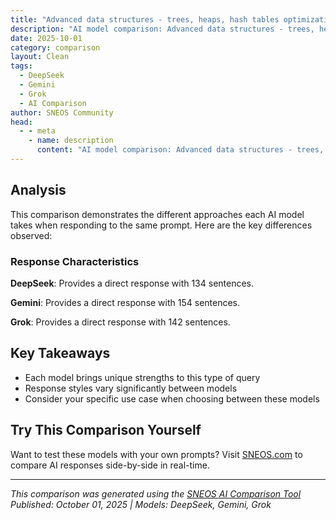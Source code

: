 ```yaml
---
title: "Advanced data structures - trees, heaps, hash tables optimization"
description: "AI model comparison: Advanced data structures - trees, heaps, hash tables optimization..."
date: 2025-10-01
category: comparison
layout: Clean
tags:
  - DeepSeek
  - Gemini
  - Grok
  - AI Comparison
author: SNEOS Community
head:
  - - meta
    - name: description
      content: "AI model comparison: Advanced data structures - trees, heaps, hash tables optimization..."
---
```


<ChatComparison
  title="Advanced data structures - trees, heaps, hash tables optimization"
  prompt="Advanced data structures - trees, heaps, hash tables optimization"
  :responses='{"DeepSeek": "Of course. This is an excellent and crucial topic for writing high-performance software. Let\u0027s break down the optimization techniques for trees, heaps, and hash tables, moving from core concepts to advanced strategies.\n\n### Core Philosophy of Optimization\nBefore diving in, remember the two golden rules:\n1. **Choose the Right Tool:** The biggest optimization is selecting the correct data structure for your problem. A hash table optimized for O(1) lookups will never beat a heap for finding the min/max element, which is O(1).\n2. **Know Your Data \u0026 Access Patterns:** Are you read-heavy or write-heavy? Is the data static or dynamic? Do you need in-order traversal? The answers dictate the optimal structure and configuration.\n\n---\n\n## 1. Hash Tables Optimization\n\nThe goal is to maintain the average O(1) time complexity for insertions, deletions, and lookups by minimizing **collisions**.\n\n### Key Optimization Techniques:\n\n**1. High-Quality Hash Function:**\n* **Purpose:** Distributes keys uniformly across buckets.\n* **Poor Hash:** For strings, using only the first character.\n* **Good Hash:** Use cryptographic hashes (like SipHash, used by Python and Rust for security and performance) or well-tested general-purpose hashes (like MurmurHash, xxHash). For integers, a simple multiplication and bit-shift (Fibonacci hashing) works well.\n\n**2. Load Factor Management:**\n* **What it is:** \u0060load_factor = number_of_items / number_of_buckets\u0060.\n* **The Problem:** A high load factor (e.g., \u003E 0.75) drastically increases collisions, degrading performance to O(n) in the worst case.\n* **The Solution:**\n * **Set a maximum load factor** (e.g., 0.75). When exceeded, **resize** the table (typically double the size) and **rehash** all elements.\n * **Optimization:** Pre-allocate the hash table to an expected size if known, to avoid expensive intermediate resizes.\n\n**3. Collision Resolution Strategy:**\n* **Separate Chaining:** Each bucket is a linked list or a dynamic array (like a vector).\n * **Optimization:** When the list in a bucket gets long (e.g., \u003E 8), convert it to a **balanced BST (like a Red-Black Tree)** or a more cache-friendly **small array**. This prevents the worst-case O(n) lookup in a single bucket. (Java\u0027s \u0060HashMap\u0060 does this).\n* **Open Addressing:** Store the entry directly in the array. On collision, probe for the next empty slot.\n * **Probing Strategies:**\n * **Linear Probing:** Check next slot. Simple, great cache locality, but prone to **clustering**.\n * **Quadratic Probing:** Reduces clustering. Check slot i, i\u002B1\u00B2, i\u002B2\u00B2, ...\n * **Double Hashing:** Use a second hash function to calculate the probe step. Best at avoiding clustering, but more expensive to compute.\n\n**4. Memory Layout \u0026 Cache Performance:**\n* Store keys and values together in the same array (if the hash table is the owner) for better cache locality during linear probing or scanning a bucket\u0027s chain.\n* For separate chaining, use a **memory pool allocator** for the nodes to avoid memory fragmentation and improve cache coherence.\n\n---\n\n## 2. Heaps (Priority Queues) Optimization\n\nThe goal is to maintain efficient O(log n) insertions and O(log n) extract-min/max operations.\n\n### Key Optimization Techniques:\n\n**1. Underlying Data Structure:**\n* The classic **Binary Heap** is implemented as an array. It\u0027s simple and has good cache performance for the top elements.\n* **d-ary Heap:** A generalization where each node has \u0060d\u0060 children instead of 2.\n * **Higher \u0060d\u0060:** Faster \u0060insert\u0060/\u0060decrease-key\u0060 operations (shallower tree).\n * **Lower \u0060d\u0060:** Faster \u0060extract-min\u0060 operations (fewer comparisons per level).\n * **Optimization:** Tune \u0060d\u0060 based on your operation ratio. A common choice is a **4-ary heap**.\n\n**2. The \u0060decrease-key\u0060 Operation:**\n* This is critical for algorithms like Dijkstra\u0027s and A*.\n* A standard binary heap requires O(n) to find the element to decrease, then O(log n) to bubble it up. **Total: O(n)**.\n* **Optimization: Use a more advanced heap:**\n * **Fibonacci Heap:** Has O(1) *amortized* \u0060decrease-key\u0060 and \u0060insert\u0060, making it theoretically optimal for graph algorithms. However, it has high constant factors and complexity.\n * **Pairing Heap:** Simpler than Fibonacci Heap, with excellent practical performance for \u0060decrease-key\u0060 operations.\n\n**3. Memory and Cache:**\n* The standard array-based heap is already very cache-friendly. Access patterns are predictable.\n* For very large heaps, a **B-Heap** layout can be used to optimize cache misses by grouping levels together.\n\n**4. Heapify a Collection:**\n* Building a heap from an unsorted array of \u0060n\u0060 elements can be done in **O(n)** time using a \u0022bottom-up heapify\u0022 process, which is more efficient than inserting each of the \u0060n\u0060 elements individually (O(n log n)).\n\n---\n\n## 3. Trees Optimization\n\nTrees are a vast category. We\u0027ll focus on self-balancing Binary Search Trees (BSTs) like AVL, Red-Black Trees, and B-Trees.\n\n### Key Optimization Techniques:\n\n**1. Choose the Right Balancing Act:**\n* **AVL Tree:** More strictly balanced than Red-Black. **Faster for lookup-intensive** workloads because the tree is shallower. Slightly slower inserts/deletes due to more rotations.\n* **Red-Black Tree:** Provides \u0022good enough\u0022 balance. **Faster for write-intensive** workloads (used in Linux kernel CPU scheduler, Java\u0027s \u0060TreeMap\u0060, C\u002B\u002B\u0027s \u0060std::map\u0060).\n* **Splay Tree:** Moves frequently accessed elements to the root. Excellent for **temporal locality** (caching). No guaranteed O(log n) but great amortized performance.\n\n**2. B-Trees for Disk-Based Storage:**\n* **The Problem:** Binary tree nodes can be scattered in memory, causing cache misses. On disk, this means expensive disk seeks.\n* **The Solution: B-Trees (and B\u002B Trees).**\n * A single node holds **many keys** (e.g., hundreds).\n * The high **branching factor** creates a very short, fat tree.\n * **Optimization:** A node is typically sized to fit within a single **disk block page** (e.g., 4KB). Reading one node from disk fetches many keys at once. This is why B\u002B Trees are the backbone of almost all modern databases and filesystems.\n\n**3. Memory Layout:**\n* **Node-Based Allocation:** Traditional pointers (\u0060left\u0060, \u0060right\u0060). Flexible but poor cache locality.\n* **Array-Based (Implicit) Layout:** Like a heap, store the tree in an array. Great for complete trees but expensive for modifications.\n* **Pool Allocator:** Allocate all nodes from a contiguous memory pool. This improves locality as nodes are physically closer together.\n\n**4. Cache-Oblivious B-Trees (The Van Emde Boas Layout):**\n* An advanced memory layout for static trees that is optimized for all levels of the CPU cache hierarchy without needing to know the cache sizes. It\u0027s complex to implement but provides excellent performance for large, read-only trees.\n\n---\n\n## Comparative Summary \u0026 When to Use\n\n| Data Structure | Best For | Key Optimization Levers |\n| :--- | :--- | :--- |\n| **Hash Table** | Fast O(1) lookups, inserts, deletes. No ordering. | **Load Factor**, **Hash Function**, **Collision Strategy** (Open Addressing vs. Chaining). |\n| **Heap (Priority Queue)** | Always need the min/max element. Scheduling. | **d-ary Heap** (tune \u0060d\u0060), **Specialized Heaps** (Fibonacci, Pairing) for \u0060decrease-key\u0060. |\n| **BST (AVL/Red-Black)** | Ordered data, range queries, in-order traversal. | **Choice of Tree** (AVL for reads, RB for writes), **Memory Pool** for nodes. |\n| **B-Tree / B\u002B Tree** | Databases, file systems, very large datasets on disk. | **Node Size** (fit to disk page), **High Branching Factor**. |\n\n### Advanced Scenario: Building a High-Frequency Trading Order Book\n\nThis perfectly illustrates the need to combine these structures:\n\n* **Problem:** You need to match buy/sell orders by price and time. You need to:\n 1. **Find the best bid/ask (min/max price)** instantly.\n 2. **Add new orders** quickly.\n 3. **Cancel existing orders** quickly.\n 4. **Iterate through price levels.**\n\n* **Naive Solution:** A single Red-Black tree sorted by price. O(log n) for all operations.\n\n* **Optimized Solution:**\n 1. **Hash Table (\u0060order_id -\u003E order_info\u0060):** For O(1) order cancellation by its unique ID. The \u0060order_info\u0060 contains a pointer to its node in the heap.\n 2. **Heap for each side (Min-Heap for As", "Gemini": "Okay, let\u0027s dive into advanced data structures, focusing on trees, heaps, and hash tables, and how to optimize them.\n\n**1. Trees**\n\nTrees are hierarchical data structures with a root node and connected child nodes. They\u0027re fundamental for representing relationships, organizing data, and enabling efficient search and retrieval.\n\n* **Types of Trees:**\n\n * **Binary Trees:** Each node has at most two children (left and right).\n * **Binary Search Trees (BSTs):** A binary tree with the property that for each node, all nodes in its left subtree have values less than the node\u0027s value, and all nodes in its right subtree have values greater than the node\u0027s value. Crucial for efficient searching (O(log n) average).\n * **AVL Trees:** Self-balancing BSTs. They maintain a balanced structure by performing rotations (single or double) to ensure the height difference between the left and right subtrees of any node is at most 1. Guaranteed O(log n) search, insertion, and deletion.\n * **Red-Black Trees:** Another type of self-balancing BST. Uses \u0022color\u0022 attributes (red or black) to nodes and enforces specific rules to maintain balance. Similar performance guarantees to AVL trees (O(log n)). Generally preferred over AVL trees in practice due to simpler implementation.\n * **B-Trees:** Optimized for disk-based storage (databases, file systems). Nodes can have many children, reducing the height of the tree and minimizing disk accesses during search.\n * **Tries (Prefix Trees):** Used for storing strings, where each node represents a character. Excellent for prefix-based searches and auto-completion.\n * **Segment Trees:** Efficiently store and query information about intervals or segments. Used for range queries like sum, min, max within a specified range.\n * **Fenwick Trees (Binary Indexed Trees):** Another data structure for range queries, often simpler to implement than Segment Trees.\n\n* **Optimization Techniques for Trees:**\n\n * **Balancing:** The key to optimizing BSTs. AVL and Red-Black trees are designed to maintain balance automatically, ensuring logarithmic time complexity for search, insertion, and deletion. Choose the appropriate self-balancing tree based on your specific needs and implementation complexity tolerance.\n * **Tree Traversal Optimization:** Techniques to improve the efficiency of visiting each node in the tree.\n * **Iterative Traversal:** Using stacks or queues to avoid recursion, which can be more memory-efficient and avoid stack overflow issues.\n * **Morris Traversal:** A space-efficient in-order traversal algorithm that doesn\u0027t use recursion or a stack. Modifies the tree temporarily during traversal.\n * **Caching:** If specific nodes are frequently accessed, consider caching their values to avoid repeated traversals.\n * **Memory Allocation:** For large trees, use custom memory allocators to reduce memory fragmentation and improve performance. Object pools can be useful.\n * **Node Structure:** Design the node structure to be as compact as possible to minimize memory usage. Use appropriate data types (e.g., \u0060int\u0060 instead of \u0060long\u0060 if the values are small enough).\n * **Lazy Propagation:** In segment trees, delay updating the underlying array until necessary, improving efficiency for range updates.\n\n**2. Heaps**\n\nHeaps are tree-based data structures that satisfy the heap property: the value of each node is greater than or equal to (in a max-heap) or less than or equal to (in a min-heap) the value of its children. Heaps are commonly used for priority queues, heap sort, and graph algorithms.\n\n* **Types of Heaps:**\n\n * **Binary Heaps:** The most common type. Represented as a complete binary tree (all levels are filled except possibly the last level, which is filled from left to right).\n * **Binomial Heaps:** A collection of binomial trees, each of which is a heap. Provide efficient merging operations.\n * **Fibonacci Heaps:** A more advanced type of heap that offers amortized constant-time complexity for some operations, like \u0060insert\u0060 and \u0060decrease-key\u0060. Used in some efficient graph algorithms (e.g., Dijkstra\u0027s algorithm).\n * **D-ary Heaps:** Each node has \u0060d\u0060 children. Can be more efficient than binary heaps for certain operations, depending on the value of \u0060d\u0060.\n\n* **Optimization Techniques for Heaps:**\n\n * **Efficient Heapify:** The \u0060heapify\u0060 operation converts an arbitrary array into a heap. An optimized bottom-up heapify is generally faster than a top-down approach.\n * **Array-Based Representation:** Binary heaps are typically implemented using an array, which provides efficient access to parent and child nodes using simple arithmetic (index * 2 for left child, index * 2 \u002B 1 for right child, index / 2 for parent).\n * **Pre-allocation:** If the maximum size of the heap is known in advance, pre-allocate the underlying array to avoid dynamic resizing, which can be expensive.\n * **Lazy Deletion:** Instead of physically removing elements from the heap, mark them as deleted. When the top element is marked as deleted, repeatedly remove it until a valid element is found. This can be useful if deletions are frequent.\n * **Cache-Friendliness:** For large heaps, try to arrange the elements in memory to improve cache locality. This can involve techniques like tiling or reordering the array.\n * **Specialized Heap Implementations:** Consider using specialized heap implementations (e.g., Fibonacci heaps) if your application requires efficient \u0060decrease-key\u0060 operations.\n * **Use Built-in Libraries:** Many languages provide optimized heap implementations (e.g., \u0060heapq\u0060 in Python, \u0060PriorityQueue\u0060 in Java, \u0060std::priority_queue\u0060 in C\u002B\u002B). Leverage these libraries whenever possible.\n\n**3. Hash Tables**\n\nHash tables (also known as hash maps) are data structures that store key-value pairs. They provide average-case O(1) time complexity for insertion, deletion, and lookup operations, making them incredibly useful for implementing dictionaries, caches, and other associative data structures.\n\n* **Components of a Hash Table:**\n\n * **Hash Function:** A function that maps keys to indices in an array (the hash table). A good hash function should distribute keys evenly across the table to minimize collisions.\n * **Collision Handling:** Strategies for dealing with cases where different keys map to the same index.\n * **Underlying Array:** The array that stores the key-value pairs (or pointers to them).\n\n* **Collision Handling Techniques:**\n\n * **Chaining (Separate Chaining):** Each index in the array points to a linked list (or other data structure) that stores all the key-value pairs that hash to that index.\n * **Open Addressing:** If a collision occurs, probe for an empty slot in the array.\n * **Linear Probing:** Probes consecutive slots in the array (e.g., index \u002B 1, index \u002B 2, ...). Can lead to clustering.\n * **Quadratic Probing:** Probes slots using a quadratic function (e.g., index \u002B 1\u003Csup\u003E2\u003C/sup\u003E, index \u002B 2\u003Csup\u003E2\u003C/sup\u003E, ...). Reduces clustering compared to linear probing.\n * **Double Hashing:** Uses a second hash function to determine the probe sequence. Often the most effective open addressing technique.\n\n* **Optimization Techniques for Hash Tables:**\n\n * **Good Hash Function:** The most crucial aspect of hash table performance.\n * **Uniform Distribution:** Aim for a hash function that distributes keys uniformly across the table to minimize collisions.\n * **Fast Computation:** The hash function should be computationally efficient to avoid becoming a bottleneck.\n * **Consider Key Properties:** Tailor the hash function to the characteristics of your keys. For example, if you\u0027re hashing strings, consider using a well-known string hashing algorithm (e.g., MurmurHash, FNV hash).\n * **Appropriate Load Factor:** The load factor is the ratio of the number of entries to the capacity of the hash table. A high load factor increases the likelihood of collisions, while a low load factor wastes memory. A typical load factor is around 0.75.\n * **Resizing:** When the load factor exceeds a threshold, resize the hash table to a larger capacity. This involves rehashing all the existing keys, which can be an expensive operation.\n * **Dynamic Resizing:** Resize the table by a constant factor (e.g., doubling the capacity).\n * **Incremental Resizing:** Spread the cost of resizing over multiple operations by gradually moving elements to the new table as operations occur.\n * **Choice of Collision Resolution:**\n * **Chaining:** Simple to implement but can lead to performance degradation if the linked lists become long. Consider using a more efficient data structure for the chains (e.g., a balanced BST) if the number of collisions is high.\n * **Open Addressing:** Can be more space-efficient than chaining but requires careful consideration of the probing strategy to avoid clustering. Double hashing is often a good choice.\n * **Cuckoo Hashing:** A more advanced technique that uses multiple hash functions and moves elements around the table when collisions occur. Can provide excellent performance but is more complex to implement.\n * **Cache-Aware Hashing:** For very large hash tables, consider techniques to improve cache locality. This can involve grouping related keys together in memory or using a cache-conscious hash function.\n * **Use Built-in Libraries:** Most languages provide highly optimized hash table implementations (e.g., \u0060std::unordered_map\u0060 in C\u002B\u002B, \u0060HashMap\u0060 in Java, \u0060dict\u0060 in Python). Leverage these libraries whenever possible.\n * **Custom Memory Allocation:** For very large hash tables, custom memory management can avoid fragmentation and improve performance.\n * **Key Interning:** If you\u0027re storing the same keys multiple times (e.g., strings), intern them (store each unique key only once) to save memory and improve performance.\n\n**General Optimization Tips (Applicable to All Data Structures):**\n\n* **Profiling:** Use profiling tools to identify performance bottlenecks in your code.\n* **Benchmarking:** Measure the performance of different data structures and algorithms to determine which one is best suited for your specific needs.\n* **Premature Optimization is the Root of All Evil:** Don\u0027t optimize until you\u0027ve identified a performance problem. Write clear, concise code first, and then optimize only if necessary.\n* **Consider Space-Time Tradeoffs:** Sometimes, you can improve performance by using more memory, or vice versa. Choose the tradeoff that makes sense for your application.\n* **Understand Your Data:** The characteristics of your data can significantly impact the performance of different data structures and algorithms. Choose the data structure that is best suited for the type of data you\u0027re working with.\n* **Choose the Right Tool for the Job:** Don\u0027t try to reinvent the wheel. Use existing libraries and data structures whenever possible. They are often highly optimized and well-tested.\n* **Algorithmic Complexity:** Understand the Big O notation complexity of your algorithms. Strive for algorithms with lower complexity for large datasets.\n* **Code Review:** Have your code reviewed by others to catch potential performance problems and areas for improvement.\n\n**Example Scenario and Data Structure Choice:**\n\nLet\u0027s say you need to implement a system that stores and retrieves user profiles based on their user ID. You expect to have millions of users, and you need to be able to retrieve profiles very quickly.\n\n* **Best Choice:** A Hash Table.\n\n * **Why:** Hash tables provide average-case O(1) lookup, insertion, and deletion. This makes them ideal for fast key-value lookups, which is exactly what you need for retrieving user profiles based on user ID.\n * **Optimization:**\n * Use a high-quality hash function that distributes user IDs evenly across the table.\n * Choose an appropriate load factor to balance memory usage and collision rate.\n * Implement dynamic resizing to handle growth in the number of users.\n * Consider using a built-in hash table implementation (e.g., \u0060HashMap\u0060 in Java) for optimal performance.\n\n**In Summary:**\n\nOptimizing advanced data structures involves a combination of understanding the underlying principles, choosing the right data structure for the job, and applying appropriate optimization techniques. Profiling and benchmarking are essential for identifying and addressing performance bottlenecks. Remember to prioritize clarity and maintainability when writing code, and only optimize when necessary. Good luck!\n", "Grok": "Advanced data structures like **trees**, **heaps**, and **hash tables** are critical for solving complex problems efficiently in computer science. They provide specific advantages in terms of time and space complexity for operations like searching, insertion, deletion, and sorting. Optimizations of these data structures can further improve their performance for specific use cases. Below is an in-depth discussion of these structures, along with common optimizations.\n\n---\n\n### 1. Trees\nTrees are hierarchical data structures with a root node and child nodes. They are used in applications like file systems, databases (e.g., B-trees for indexing), and parsing (e.g., syntax trees).\n\n#### Types of Trees\n- **Binary Search Tree (BST):** A binary tree where the left subtree of a node contains values less than the node, and the right subtree contains values greater than the node.\n - Time Complexity: \n - Average: O(log n) for search, insert, delete.\n - Worst Case: O(n) if the tree is unbalanced (e.g., degenerates into a linked list).\n- **AVL Tree:** A self-balancing BST where the height difference between left and right subtrees of any node is at most 1.\n - Time Complexity: O(log n) for all operations due to balancing (rotations after insertions/deletions).\n- **Red-Black Tree:** A self-balancing BST with additional color properties (red or black) to ensure balance.\n - Time Complexity: O(log n) for all operations, with fewer rotations compared to AVL trees.\n- **B-Tree and B\u002B Tree:** Used in databases and file systems to handle large datasets.\n - Time Complexity: O(log n) for search, insert, and delete, optimized for disk I/O by minimizing height.\n\n#### Tree Optimizations\n1. **Balancing:** Use self-balancing trees (AVL, Red-Black) to avoid worst-case linear time complexities in BSTs.\n2. **Splay Trees:** A self-adjusting BST where recently accessed elements are moved to the root (amortized O(log n) time per operation). Useful for applications with temporal locality (e.g., caching).\n3. **Treaps:** A hybrid of BST and heap (uses priorities) to achieve randomized balancing, avoiding worst-case scenarios.\n4. **Memory Optimization:** Use compact representations like binary heap arrays for complete binary trees or pointer compression in memory-constrained environments.\n5. **Cache Awareness:** Design traversals (e.g., level-order) or store nodes in contiguous memory to improve cache locality.\n\n#### Applications\n- Hierarchical data representation (e.g., DOM in web browsers).\n- Efficient searching and sorting (e.g., BST for dictionary operations).\n- Databases and file systems (B-Trees/B\u002B Trees for indexing).\n\n---\n\n### 2. Heaps\nA heap is a complete binary tree that satisfies the heap property (max-heap: parent \u003E children; min-heap: parent \u003C children). Heaps are often implemented as arrays for efficiency.\n\n#### Time Complexities (Binary Heap)\n- Insertion: O(log n)\n- Extract Min/Max: O(log n)\n- Build Heap: O(n)\n- Peek Min/Max: O(1)\n\n#### Types of Heaps\n- **Binary Heap:** The simplest form, used in priority queues and heap sort.\n- **Fibonacci Heap:** Supports faster amortized operations (e.g., decrease-key in O(1)) than binary heaps, used in algorithms like Dijkstra\u2019s.\n- **Binomial Heap:** Supports efficient merging of heaps, useful in certain graph algorithms.\n- **D-ary Heap:** A generalization of binary heaps with d children per node, reducing height but increasing time for operations like insertion.\n\n#### Heap Optimizations\n1. **Decrease-Key Operation:** Use Fibonacci heaps for algorithms like Dijkstra\u2019s where decrease-key operations are frequent (amortized O(1) vs. O(log n) in binary heaps).\n2. **Memory Efficiency:** Store heaps as arrays instead of explicit tree structures to save space and improve cache performance.\n3. **Batch Operations:** For applications with frequent insertions, build the heap once using O(n) build-heap operation rather than n individual O(log n) insertions.\n4. **Custom Comparators:** Tailor the heap property (e.g., using custom comparison functions) for domain-specific priorities.\n5. **Hybrid Structures:** Use pairing heaps or soft heaps for specific trade-offs between simplicity and performance.\n\n#### Applications\n- Priority Queues (e.g., task scheduling).\n- Graph Algorithms (e.g., Dijkstra\u2019s shortest path).\n- Sorting (Heap Sort, O(n log n) time).\n\n---\n\n### 3. Hash Tables\nHash tables (or hash maps) are data structures that map keys to values using a hash function to compute an index into an array. They provide average-case O(1) time complexity for lookups, insertions, and deletions.\n\n#### Core Concepts\n- **Hash Function:** Maps keys to indices. A good hash function minimizes collisions.\n- **Collisions:** Occur when multiple keys map to the same index. Resolved via:\n - **Chaining:** Store a linked list of entries at each index.\n - **Open Addressing:** Probe for an empty slot (linear probing, quadratic probing, double hashing).\n- **Load Factor (\u03B1):** Ratio of entries to table size. High \u03B1 increases collisions; typically kept below 0.7-0.8.\n\n#### Time Complexities\n- Average Case: O(1) for search, insert, delete (assuming good hash function and low load factor).\n- Worst Case: O(n) if many collisions occur (e.g., bad hashing or high load factor).\n\n#### Hash Table Optimizations\n1. **Better Hash Functions:** Use robust hash functions (e.g., MurmurHash, SipHash) to minimize collisions and distribute keys uniformly.\n2. **Dynamic Resizing:** Double or halve the table size when the load factor exceeds a threshold (amortized O(1) per operation). Use a good growth factor (e.g., 2x) to balance memory and performance.\n3. **Collision Resolution Strategies:**\n - Prefer chaining for simplicity and better worst-case performance.\n - Use open addressing with quadratic probing or double hashing to avoid clustering.\n4. **Prime Table Size:** Choose table sizes as prime numbers to reduce collision probability (reduces patterns in hash distribution).\n5. **Cache-Friendly Design:** In open addressing, design probing sequences to minimize cache misses (e.g., linear probing is cache-friendly but prone to clustering).\n6. **Cuckoo Hashing:** Use two hash functions and two tables, guaranteeing O(1) lookups in the worst case, at the cost of more complex insertions.\n7. **Robin Hood Hashing:** In open addressing, steal slots from \u201Crich\u201D keys (keys close to their ideal position) for \u201Cpoor\u201D keys (keys far away), reducing variance in probe lengths.\n8. **Perfect Hashing:** For static key sets, design a hash function with no collisions (O(1) worst-case lookup), often used in compilers or databases.\n\n#### Applications\n- Dictionaries and key-value stores (e.g., Python\u2019s dict, Java\u2019s HashMap).\n- Caching (e.g., memoization, database caching).\n- Symbol tables in compilers.\n\n---\n\n### Comparative Analysis of Structures\n| **Data Structure** | **Search** | **Insert** | **Delete** | **Use Case** |\n|---------------------|------------------|------------------|------------------|----------------------------------|\n| Binary Search Tree | O(log n) avg | O(log n) avg | O(log n) avg | Dynamic ordered data |\n| AVL/Red-Black Tree | O(log n) | O(log n) | O(log n) | Guaranteed balanced performance |\n| Binary Heap | O(n) | O(log n) | O(log n) | Priority queues, sorting |\n| Fibonacci Heap | O(log n) amort | O(1) amort | O(log n) amort | Graph algorithms (e.g., Dijkstra\u2019s) |\n| Hash Table | O(1) avg | O(1) avg | O(1) avg | Fast lookups, key-value pairs |\n\n---\n\n### Practical Optimization Tips\n1. **Profile First:** Before optimizing, use profiling tools to identify bottlenecks in your application. Optimize only where it matters.\n2. **Choose the Right Structure:** Match the data structure to the workload (e.g., hash tables for fast lookups, heaps for priority-based operations, balanced trees for ordered data).\n3. **Memory vs. Speed Trade-off:** In memory-constrained environments, prioritize compact representations (e.g., array-based heaps over pointer-based trees).\n4. **Concurrency:** Use concurrent hash tables (e.g., Java\u2019s ConcurrentHashMap) or lock-free trees for multi-threaded applications.\n\n---\n\nThese advanced data structures and their optimizations form the backbone of efficient algorithms in real-world systems. For deeper dives into specific structures or algorithms (e.g., implementing a custom hash function or a specific tree balancing technique), let me know!"}' 
  published-date="11:39"
/>

## Analysis

This comparison demonstrates the different approaches each AI model takes when responding to the same prompt. Here are the key differences observed:

### Response Characteristics

**DeepSeek**: Provides a direct response with 134 sentences. 

**Gemini**: Provides a direct response with 154 sentences. 

**Grok**: Provides a direct response with 142 sentences. 

## Key Takeaways

- Each model brings unique strengths to this type of query
- Response styles vary significantly between models
- Consider your specific use case when choosing between these models

## Try This Comparison Yourself

Want to test these models with your own prompts? Visit [SNEOS.com](https://sneos.com) to compare AI responses side-by-side in real-time.

---

*This comparison was generated using the [SNEOS AI Comparison Tool](https://sneos.com)*
*Published: October 01, 2025 | Models: DeepSeek, Gemini, Grok*
